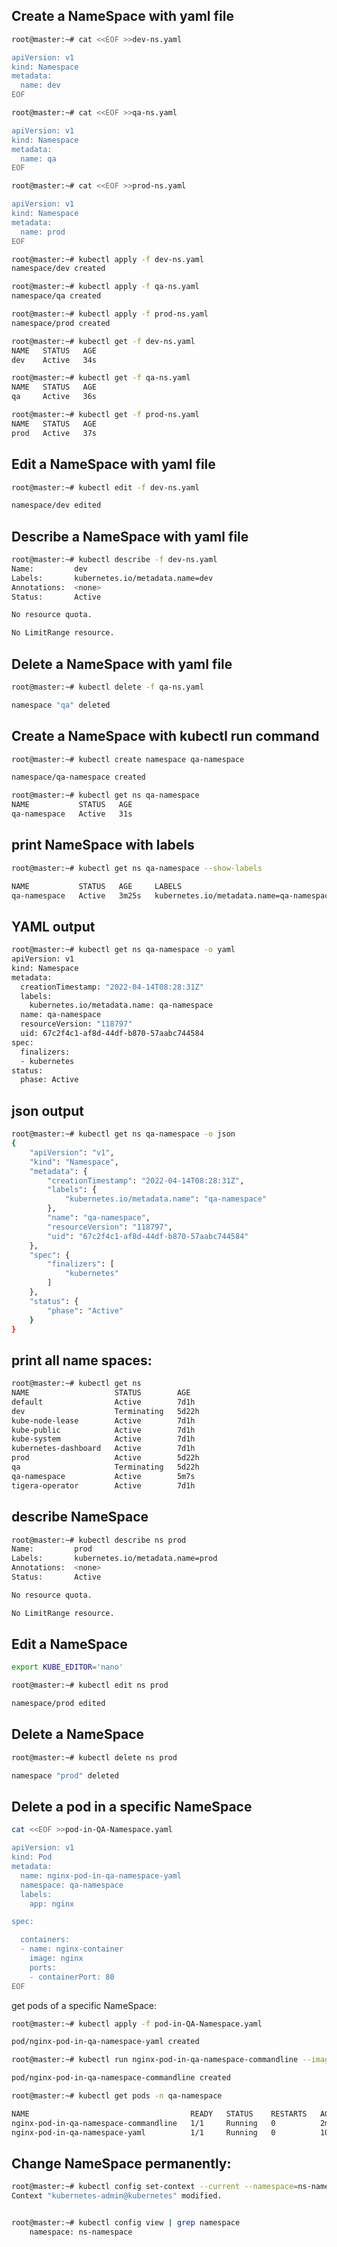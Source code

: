 ## Create a NameSpace with yaml file

```bash
root@master:~# cat <<EOF >>dev-ns.yaml

apiVersion: v1
kind: Namespace
metadata:
  name: dev
EOF

root@master:~# cat <<EOF >>qa-ns.yaml

apiVersion: v1
kind: Namespace
metadata:
  name: qa
EOF

root@master:~# cat <<EOF >>prod-ns.yaml

apiVersion: v1
kind: Namespace
metadata:
  name: prod
EOF

```


```bash
root@master:~# kubectl apply -f dev-ns.yaml 
namespace/dev created

root@master:~# kubectl apply -f qa-ns.yaml 
namespace/qa created

root@master:~# kubectl apply -f prod-ns.yaml 
namespace/prod created

```



```bash
root@master:~# kubectl get -f dev-ns.yaml 
NAME   STATUS   AGE
dev    Active   34s

root@master:~# kubectl get -f qa-ns.yaml 
NAME   STATUS   AGE
qa     Active   36s

root@master:~# kubectl get -f prod-ns.yaml 
NAME   STATUS   AGE
prod   Active   37s
```




## Edit a NameSpace with yaml file

```bash
root@master:~# kubectl edit -f dev-ns.yaml

namespace/dev edited
```



## Describe a NameSpace with yaml file

```bash
root@master:~# kubectl describe -f dev-ns.yaml 
Name:         dev
Labels:       kubernetes.io/metadata.name=dev
Annotations:  <none>
Status:       Active

No resource quota.

No LimitRange resource.
```


## Delete a NameSpace with yaml file

```bash
root@master:~# kubectl delete -f qa-ns.yaml

namespace "qa" deleted
```




## Create a NameSpace with kubectl run command


```bash
root@master:~# kubectl create namespace qa-namespace

namespace/qa-namespace created
```

```bash
root@master:~# kubectl get ns qa-namespace 
NAME           STATUS   AGE
qa-namespace   Active   31s
```

## print NameSpace with labels

```bash
root@master:~# kubectl get ns qa-namespace --show-labels

NAME           STATUS   AGE     LABELS
qa-namespace   Active   3m25s   kubernetes.io/metadata.name=qa-namespace
```



## YAML output

```bash
root@master:~# kubectl get ns qa-namespace -o yaml
apiVersion: v1
kind: Namespace
metadata:
  creationTimestamp: "2022-04-14T08:28:31Z"
  labels:
    kubernetes.io/metadata.name: qa-namespace
  name: qa-namespace
  resourceVersion: "118797"
  uid: 67c2f4c1-af8d-44df-b870-57aabc744584
spec:
  finalizers:
  - kubernetes
status:
  phase: Active
```


## json output

```bash
root@master:~# kubectl get ns qa-namespace -o json
{
    "apiVersion": "v1",
    "kind": "Namespace",
    "metadata": {
        "creationTimestamp": "2022-04-14T08:28:31Z",
        "labels": {
            "kubernetes.io/metadata.name": "qa-namespace"
        },
        "name": "qa-namespace",
        "resourceVersion": "118797",
        "uid": "67c2f4c1-af8d-44df-b870-57aabc744584"
    },
    "spec": {
        "finalizers": [
            "kubernetes"
        ]
    },
    "status": {
        "phase": "Active"
    }
}
```


## print all name spaces:

```bash
root@master:~# kubectl get ns 
NAME                   STATUS        AGE
default                Active        7d1h
dev                    Terminating   5d22h
kube-node-lease        Active        7d1h
kube-public            Active        7d1h
kube-system            Active        7d1h
kubernetes-dashboard   Active        7d1h
prod                   Active        5d22h
qa                     Terminating   5d22h
qa-namespace           Active        5m7s
tigera-operator        Active        7d1h
```


## describe NameSpace

```bash
root@master:~# kubectl describe ns prod
Name:         prod
Labels:       kubernetes.io/metadata.name=prod
Annotations:  <none>
Status:       Active

No resource quota.

No LimitRange resource.
```



## Edit a NameSpace

```bash
export KUBE_EDITOR='nano'

root@master:~# kubectl edit ns prod

namespace/prod edited
```



## Delete a NameSpace

```bash
root@master:~# kubectl delete ns prod

namespace "prod" deleted
```



## Delete a pod in a specific NameSpace

```bash
cat <<EOF >>pod-in-QA-Namespace.yaml

apiVersion: v1
kind: Pod
metadata:
  name: nginx-pod-in-qa-namespace-yaml
  namespace: qa-namespace
  labels:
    app: nginx

spec:

  containers:
  - name: nginx-container
    image: nginx
    ports:
    - containerPort: 80
EOF
```

get pods of a specific NameSpace:

```bash
root@master:~# kubectl apply -f pod-in-QA-Namespace.yaml

pod/nginx-pod-in-qa-namespace-yaml created
```

```bash
root@master:~# kubectl run nginx-pod-in-qa-namespace-commandline --image=nginx --namespace=qa-namespace

pod/nginx-pod-in-qa-namespace-commandline created
```


```bash
root@master:~# kubectl get pods -n qa-namespace

NAME                                    READY   STATUS    RESTARTS   AGE
nginx-pod-in-qa-namespace-commandline   1/1     Running   0          2m58s
nginx-pod-in-qa-namespace-yaml          1/1     Running   0          101s
```


## Change NameSpace permanently:

```bash
root@master:~# kubectl config set-context --current --namespace=ns-namespace
Context "kubernetes-admin@kubernetes" modified.


root@master:~# kubectl config view | grep namespace
    namespace: ns-namespace
```